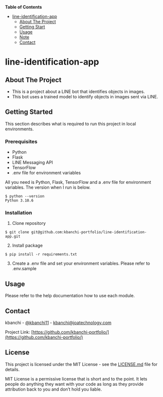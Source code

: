 **Table of Contents**

- [line-identification-app](#line-identification-app)
  - [About The Project](#About-The-Project)
  - [Getting Start](#Getting-Start)
  - [Usage](#Usage)
  - [Note](#Note)
  - [Contact](#Contact)

# line-identification-app

## About The Project

* This is a project about a LINE bot that identifies objects in images.
* This bot uses a trained model to identify objects in images sent via LINE.

## Getting Started

This section describes what is required to run this project in local environments.

### Prerequisites

* Python
* Flask
* LINE Messaging API
* TensorFlow
* .env file for environment variables

All you need is Python, Flask, TensorFlow and a .env file for environment variables. The version when I run is below.
```
$ python --version
Python 3.10.6
```

### Installation

1. Clone repository
```
$ git clone git@github.com:kbanchi-portfolio/line-identification-app.git
```
2. Install package
```
$ pip install -r requirements.txt
```
3. Create a .env file and set your environment variables. Please refer to .env.sample

## Usage

Please refer to the help documentation how to use each module.

## Contact

kbanchi - [@kbanchi11](https://twitter.com/kbanchi11) - kbanchi@joatechnology.com

Project Link: [https://github.com/kbanchi-portfolio/](https://github.com/kbanchi-portfolio/)

## License

This project is licensed under the MIT License - see the [LICENSE.md](./LICENSE.md) file for details.

MIT License is a permissive license that is short and to the point. It lets people do anything they want with your code as long as they provide attribution back to you and don’t hold you liable.
